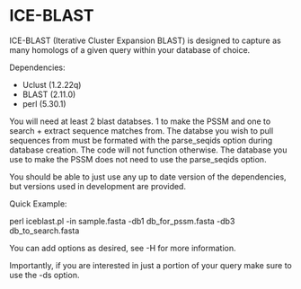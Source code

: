 # ICE-BLAST
ICE-BLAST (Iterative Cluster Expansion BLAST) is designed to capture as many homologs of a given query within your database of choice. 

Dependencies:
- Uclust (1.2.22q)
- BLAST (2.11.0)
- perl (5.30.1)

You will need at least 2 blast databses. 1 to make the PSSM and one to search + extract sequence matches from. The databse you wish to pull sequences from must be formated with the parse_seqids option during database creation. The code will not function otherwise. The database you use to make the PSSM does not need to use the parse_seqids option.

You should be able to just use any up to date version of the dependencies, but versions used in development are provided.

Quick Example:

perl iceblast.pl -in sample.fasta -db1 db_for_pssm.fasta -db3 db_to_search.fasta

You can add options as desired, see -H for more information.

Importantly, if you are interested in just a portion of your query make sure to use the -ds option.

